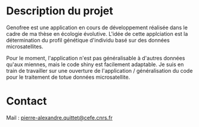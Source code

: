 # Description du projet
Genofree est une application en cours de développement réalisée dans le cadre de ma thèse en écologie évolutive. L'idée de cette applciation est la détermination du profil génétique d'individu basé sur des données microsatellites. 

Pour le moment, l'application n'est pas généralisable à d'autres données qu'aux miennes, mais le code shiny est facilement adaptable. Je suis en train de travailler sur une ouverture de l'application / généralisation du code pour le traitement de totue données microsatellite.

# Contact
Mail : pierre-alexandre.quittet@cefe.cnrs.fr